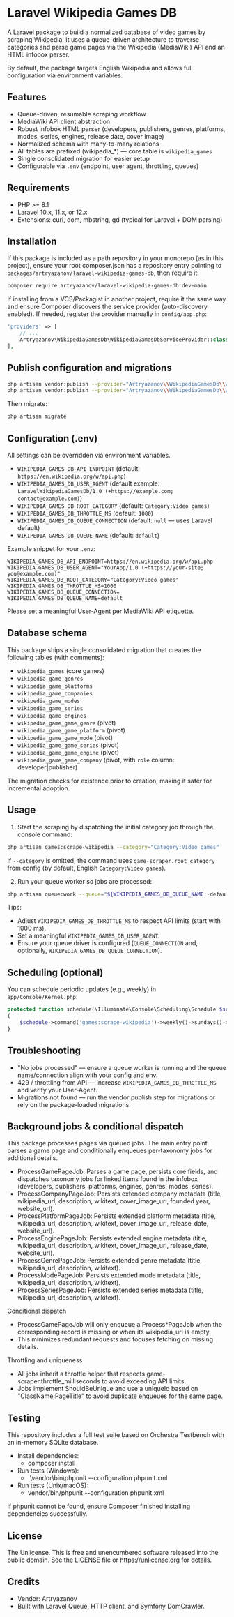 # Laravel Wikipedia Games DB

A Laravel package to build a normalized database of video games by scraping Wikipedia. It uses a queue-driven architecture to traverse categories and parse game pages via the Wikipedia (MediaWiki) API and an HTML infobox parser.

By default, the package targets English Wikipedia and allows full configuration via environment variables.

## Features
- Queue-driven, resumable scraping workflow
- MediaWiki API client abstraction
- Robust infobox HTML parser (developers, publishers, genres, platforms, modes, series, engines, release date, cover image)
- Normalized schema with many-to-many relations
- All tables are prefixed (wikipedia_*) — core table is `wikipedia_games`
- Single consolidated migration for easier setup
- Configurable via `.env` (endpoint, user agent, throttling, queues)

## Requirements
- PHP >= 8.1
- Laravel 10.x, 11.x, or 12.x
- Extensions: curl, dom, mbstring, gd (typical for Laravel + DOM parsing)

## Installation
If this package is included as a path repository in your monorepo (as in this project), ensure your root composer.json has a repository entry pointing to `packages/artryazanov/laravel-wikipedia-games-db`, then require it:

```bash
composer require artryazanov/laravel-wikipedia-games-db:dev-main
```

If installing from a VCS/Packagist in another project, require it the same way and ensure Composer discovers the service provider (auto-discovery enabled). If needed, register the provider manually in `config/app.php`:

```php
'providers' => [
    // ...
    Artryazanov\WikipediaGamesDb\WikipediaGamesDbServiceProvider::class,
],
```

## Publish configuration and migrations
```bash
php artisan vendor:publish --provider="Artryazanov\\WikipediaGamesDb\\WikipediaGamesDbServiceProvider" --tag=config
php artisan vendor:publish --provider="Artryazanov\\WikipediaGamesDb\\WikipediaGamesDbServiceProvider" --tag=migrations
```

Then migrate:

```bash
php artisan migrate
```

## Configuration (.env)
All settings can be overridden via environment variables.

- `WIKIPEDIA_GAMES_DB_API_ENDPOINT` (default: `https://en.wikipedia.org/w/api.php`)
- `WIKIPEDIA_GAMES_DB_USER_AGENT` (default example: `LaravelWikipediaGamesDb/1.0 (+https://example.com; contact@example.com)`)
- `WIKIPEDIA_GAMES_DB_ROOT_CATEGORY` (default: `Category:Video games`)
- `WIKIPEDIA_GAMES_DB_THROTTLE_MS` (default: `1000`)
- `WIKIPEDIA_GAMES_DB_QUEUE_CONNECTION` (default: `null` — uses Laravel default)
- `WIKIPEDIA_GAMES_DB_QUEUE_NAME` (default: `default`)

Example snippet for your `.env`:

```dotenv
WIKIPEDIA_GAMES_DB_API_ENDPOINT=https://en.wikipedia.org/w/api.php
WIKIPEDIA_GAMES_DB_USER_AGENT="YourApp/1.0 (+https://your-site; you@example.com)"
WIKIPEDIA_GAMES_DB_ROOT_CATEGORY="Category:Video games"
WIKIPEDIA_GAMES_DB_THROTTLE_MS=1000
WIKIPEDIA_GAMES_DB_QUEUE_CONNECTION=
WIKIPEDIA_GAMES_DB_QUEUE_NAME=default
```

Please set a meaningful User-Agent per MediaWiki API etiquette.

## Database schema
This package ships a single consolidated migration that creates the following tables (with comments):

- `wikipedia_games` (core games)
- `wikipedia_game_genres`
- `wikipedia_game_platforms`
- `wikipedia_game_companies`
- `wikipedia_game_modes`
- `wikipedia_game_series`
- `wikipedia_game_engines`
- `wikipedia_game_game_genre` (pivot)
- `wikipedia_game_game_platform` (pivot)
- `wikipedia_game_game_mode` (pivot)
- `wikipedia_game_game_series` (pivot)
- `wikipedia_game_game_engine` (pivot)
- `wikipedia_game_game_company` (pivot, with `role` column: developer|publisher)

The migration checks for existence prior to creation, making it safer for incremental adoption.

## Usage
1) Start the scraping by dispatching the initial category job through the console command:

```bash
php artisan games:scrape-wikipedia --category="Category:Video games"
```

If `--category` is omitted, the command uses `game-scraper.root_category` from config (by default, English `Category:Video games`).

2) Run your queue worker so jobs are processed:

```bash
php artisan queue:work --queue="${WIKIPEDIA_GAMES_DB_QUEUE_NAME:-default}"
```

Tips:
- Adjust `WIKIPEDIA_GAMES_DB_THROTTLE_MS` to respect API limits (start with 1000 ms).
- Set a meaningful `WIKIPEDIA_GAMES_DB_USER_AGENT`.
- Ensure your queue driver is configured (`QUEUE_CONNECTION` and, optionally, `WIKIPEDIA_GAMES_DB_QUEUE_CONNECTION`).

## Scheduling (optional)
You can schedule periodic updates (e.g., weekly) in `app/Console/Kernel.php`:

```php
protected function schedule(\Illuminate\Console\Scheduling\Schedule $schedule): void
{
    $schedule->command('games:scrape-wikipedia')->weekly()->sundays()->at('03:00');
}
```

## Troubleshooting
- "No jobs processed" — ensure a queue worker is running and the queue name/connection align with your config and env.
- 429 / throttling from API — increase `WIKIPEDIA_GAMES_DB_THROTTLE_MS` and verify your User-Agent.
- Migrations not found — run the vendor:publish step for migrations or rely on the package-loaded migrations.

## Background jobs & conditional dispatch
This package processes pages via queued jobs. The main entry point parses a game page and conditionally enqueues per-taxonomy jobs for additional details.

- ProcessGamePageJob: Parses a game page, persists core fields, and dispatches taxonomy jobs for linked items found in the infobox (developers, publishers, platforms, engines, genres, modes, series).
- ProcessCompanyPageJob: Persists extended company metadata (title, wikipedia_url, description, wikitext, cover_image_url, founded year, website_url).
- ProcessPlatformPageJob: Persists extended platform metadata (title, wikipedia_url, description, wikitext, cover_image_url, release_date, website_url).
- ProcessEnginePageJob: Persists extended engine metadata (title, wikipedia_url, description, wikitext, cover_image_url, release_date, website_url).
- ProcessGenrePageJob: Persists extended genre metadata (title, wikipedia_url, description, wikitext).
- ProcessModePageJob: Persists extended mode metadata (title, wikipedia_url, description, wikitext).
- ProcessSeriesPageJob: Persists extended series metadata (title, wikipedia_url, description, wikitext).

Conditional dispatch
- ProcessGamePageJob will only enqueue a Process*PageJob when the corresponding record is missing or when its wikipedia_url is empty.
- This minimizes redundant requests and focuses fetching on missing details.

Throttling and uniqueness
- All jobs inherit a throttle helper that respects game-scraper.throttle_milliseconds to avoid exceeding API limits.
- Jobs implement ShouldBeUnique and use a uniqueId based on "ClassName:PageTitle" to avoid duplicate enqueues for the same page.

## Testing
This repository includes a full test suite based on Orchestra Testbench with an in-memory SQLite database.

- Install dependencies:
  - composer install
- Run tests (Windows):
  - .\vendor\bin\phpunit --configuration phpunit.xml
- Run tests (Unix/macOS):
  - vendor/bin/phpunit --configuration phpunit.xml

If phpunit cannot be found, ensure Composer finished installing dependencies successfully.

## License
The Unlicense. This is free and unencumbered software released into the public domain. See the LICENSE file or https://unlicense.org for details.

## Credits
- Vendor: Artryazanov
- Built with Laravel Queue, HTTP client, and Symfony DomCrawler.
